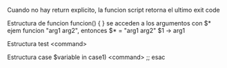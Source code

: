 Cuando no hay return explicito, la funcion script retorna el ultimo exit code

Estructura de funcion
funcion() { } se acceden a los argumentos con $\* 
ejem funcion "arg1 arg2", entonces $* = "arg1 arg2"
$1 -> arg1

Estructura test \<command\>

Estructura
case $variable in
	case1) \<command\> ;;
esac